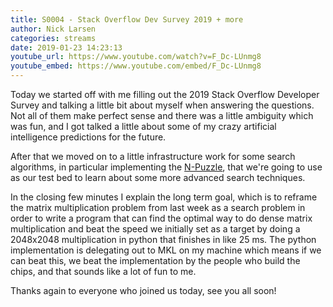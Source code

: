 ```yaml
---
title: S0004 - Stack Overflow Dev Survey 2019 + more
author: Nick Larsen
categories: streams
date: 2019-01-23 14:23:13
youtube_url: https://www.youtube.com/watch?v=F_Dc-LUnmg8
youtube_embed: https://www.youtube.com/embed/F_Dc-LUnmg8
---
```


Today we started off with me filling out the 2019 Stack Overflow Developer Survey and talking a little bit about myself when answering the questions.  Not all of them make perfect sense and there was a little ambiguity which was fun, and I got talked a little about some of my crazy artificial intelligence predictions for the future.

After that we moved on to a little infrastructure work for some search algorithms, in particular implementing the [N-Puzzle](https://en.wikipedia.org/wiki/15_puzzle), that we're going to use as our test bed to learn about some more advanced search techniques.

In the closing few minutes I explain the long term goal, which is to reframe the matrix multiplication problem from last week as a search problem in order to write a program that can find the optimal way to do dense matrix multiplication and beat the speed we initially set as a target by doing a 2048x2048 multiplication in python that finishes in like 25 ms.  The python implementation is delegating out to MKL on my machine which means if we can beat this, we beat the implementation by the people who build the chips, and that sounds like a lot of fun to me.

Thanks again to everyone who joined us today, see you all soon!

